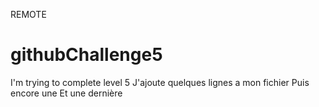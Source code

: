 REMOTE
# githubChallenge5
I'm trying to complete level 5
J'ajoute quelques lignes a mon fichier
Puis encore une
Et une dernière
